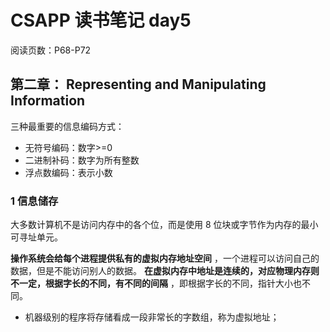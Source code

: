 # CSAPP 读书笔记 day5

阅读页数：P68-P72


## 第二章： Representing and Manipulating Information

三种最重要的信息编码方式：

- 无符号编码：数字>=0
- 二进制补码：数字为所有整数
- 浮点数编码：表示小数

### 1 信息储存

大多数计算机不是访问内存中的各个位，而是使用 8 位块或字节作为内存的最小可寻址单元。

 **操作系统会给每个进程提供私有的虚拟内存地址空间** ，一个进程可以访问自己的数据，但是不能访问别人的数据。 **在虚拟内存中地址是连续的，对应物理内存则不一定，根据字长的不同，有不同的间隔** ，即根据字长的不同，指针大小也不同。

- 机器级别的程序将存储看成一段非常长的字数组，称为虚拟地址；
